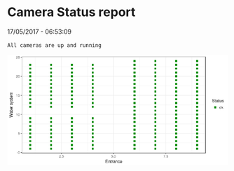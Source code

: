 Camera Status report
================
17/05/2017 - 06:53:09

    All cameras are up and running

![](camreport_files/figure-markdown_github/unnamed-chunk-2-1.png)

